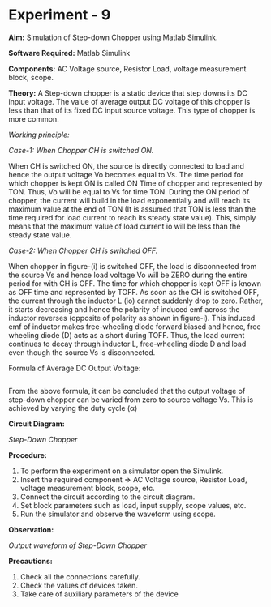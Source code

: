 # Experiment - 9

**Aim:** Simulation of Step-down Chopper using Matlab Simulink.    
  
**Software Required:** Matlab Simulink 

**Components:** AC Voltage source, Resistor Load, voltage measurement block, scope.    

**Theory:**  A Step-down chopper is a static device that step downs its DC input voltage. The value of average output DC voltage of this chopper is less than that of its fixed DC input source voltage. This type of chopper is more common.  

*Working principle:*

*Case-1: When Chopper CH is switched ON.*

When CH is switched ON, the source is directly connected to load and hence the output voltage Vo becomes equal to Vs. The time period for which chopper is kept ON is called ON Time of chopper and represented by TON. Thus, Vo will be equal to Vs for time TON. During the ON period of chopper, the current will build in the load exponentially and will reach its maximum value at the end of TON (It is assumed that TON is less than the time required for load current to reach its steady state value). This, simply means that the maximum value of load current io will be less than the steady state value.  

*Case-2: When Chopper CH is switched OFF.* 

When chopper in figure-(i) is switched OFF, the load is disconnected from the source Vs and hence load voltage Vo will be ZERO during the entire period for with CH is OFF. The time for which chopper is kept OFF is known as OFF time and represented by TOFF. As soon as the CH is switched OFF, the current through the inductor L (io) cannot suddenly drop to zero. Rather, it starts decreasing and hence the polarity of induced emf across the inductor reverses (opposite of polarity as shown in figure-i).
This induced emf of inductor makes free-wheeling diode forward biased and hence, free wheeling diode (D) acts as a short during TOFF. Thus, the load current continues to decay through inductor L, free-wheeling diode D and load even though the source Vs is disconnected.  

Formula of Average DC Output Voltage:  
```
```
From the above formula, it can be concluded that the output voltage of step-down chopper can be varied from zero to source voltage Vs. This is achieved by varying the duty cycle (α)  

**Circuit Diagram:**  


*Step-Down Chopper*

**Procedure:**

1.	To perform the experiment on a simulator open the Simulink. 
2.	Insert the required component =>  AC Voltage source, Resistor Load, voltage measurement block, scope, etc. 
3.	Connect the circuit according to the circuit diagram. 
4.	Set block parameters such as load, input supply, scope values, etc.
5.	Run the simulator and observe the waveform using scope.


**Observation:**  


*Output waveform of Step-Down Chopper*


**Precautions:**
  
1) Check all the connections carefully.
2) Check the values of devices taken.
3) Take care of auxiliary parameters of the device
